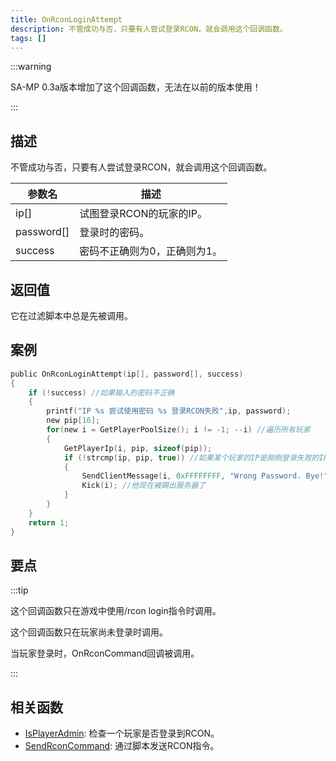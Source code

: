 ```yaml
---
title: OnRconLoginAttempt
description: 不管成功与否，只要有人尝试登录RCON，就会调用这个回调函数。
tags: []
---
```


:::warning

SA-MP 0.3a版本增加了这个回调函数，无法在以前的版本使用！

:::

## 描述

不管成功与否，只要有人尝试登录RCON，就会调用这个回调函数。

| 参数名     | 描述                         |
| ---------- | ---------------------------- |
| ip[]       | 试图登录RCON的玩家的IP。     |
| password[] | 登录时的密码。               |
| success    | 密码不正确则为0，正确则为1。 |

## 返回值

它在过滤脚本中总是先被调用。

## 案例

```c
public OnRconLoginAttempt(ip[], password[], success)
{
    if (!success) //如果输入的密码不正确
    {
        printf("IP %s 尝试使用密码 %s 登录RCON失败",ip, password);
        new pip[16];
        for(new i = GetPlayerPoolSize(); i != -1; --i) //遍历所有玩家
        {
            GetPlayerIp(i, pip, sizeof(pip));
            if (!strcmp(ip, pip, true)) //如果某个玩家的IP是刚刚登录失败的IP
            {
                SendClientMessage(i, 0xFFFFFFFF, "Wrong Password. Bye!"); //发送消息给他
                Kick(i); //他现在被踢出服务器了
            }
        }
    }
    return 1;
}
```

## 要点

:::tip

这个回调函数只在游戏中使用/rcon login指令时调用。

这个回调函数只在玩家尚未登录时调用。

当玩家登录时，OnRconCommand回调被调用。

:::

## 相关函数

- [IsPlayerAdmin](../functions/IsPlayerAdmin): 检查一个玩家是否登录到RCON。
- [SendRconCommand](../functions/SendRconCommand): 通过脚本发送RCON指令。
